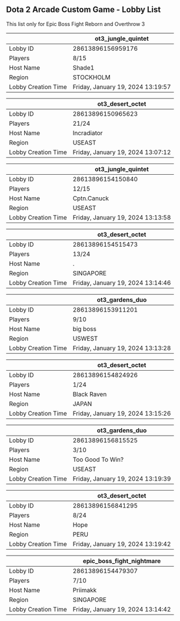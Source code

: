 ## Dota 2 Arcade Custom Game - Lobby List

This list only for Epic Boss Fight Reborn and Overthrow 3

|  | ot3_jungle_quintet |
| ------ | ------ |
| Lobby ID | 28613896156959176 |
| Players | 8/15 |
| Host Name | Shade1 |
| Region | STOCKHOLM |
| Lobby Creation Time | Friday, January 19, 2024 13:19:57 |


|  | ot3_desert_octet |
| ------ | ------ |
| Lobby ID | 28613896150965623 |
| Players | 21/24 |
| Host Name | Incradiator |
| Region | USEAST |
| Lobby Creation Time | Friday, January 19, 2024 13:07:12 |


|  | ot3_jungle_quintet |
| ------ | ------ |
| Lobby ID | 28613896154150840 |
| Players | 12/15 |
| Host Name | Cptn.Canuck |
| Region | USEAST |
| Lobby Creation Time | Friday, January 19, 2024 13:13:58 |


|  | ot3_desert_octet |
| ------ | ------ |
| Lobby ID | 28613896154515473 |
| Players | 13/24 |
| Host Name | . |
| Region | SINGAPORE |
| Lobby Creation Time | Friday, January 19, 2024 13:14:46 |


|  | ot3_gardens_duo |
| ------ | ------ |
| Lobby ID | 28613896153911201 |
| Players | 9/10 |
| Host Name | big boss |
| Region | USWEST |
| Lobby Creation Time | Friday, January 19, 2024 13:13:28 |


|  | ot3_desert_octet |
| ------ | ------ |
| Lobby ID | 28613896154824926 |
| Players | 1/24 |
| Host Name | Black Raven |
| Region | JAPAN |
| Lobby Creation Time | Friday, January 19, 2024 13:15:26 |


|  | ot3_gardens_duo |
| ------ | ------ |
| Lobby ID | 28613896156815525 |
| Players | 3/10 |
| Host Name | Too Good To Win? |
| Region | USEAST |
| Lobby Creation Time | Friday, January 19, 2024 13:19:39 |


|  | ot3_desert_octet |
| ------ | ------ |
| Lobby ID | 28613896156841295 |
| Players | 8/24 |
| Host Name | Hope |
| Region | PERU |
| Lobby Creation Time | Friday, January 19, 2024 13:19:42 |


|  | epic_boss_fight_nightmare |
| ------ | ------ |
| Lobby ID | 28613896154479307 |
| Players | 7/10 |
| Host Name | Priimakk |
| Region | SINGAPORE |
| Lobby Creation Time | Friday, January 19, 2024 13:14:42 |


